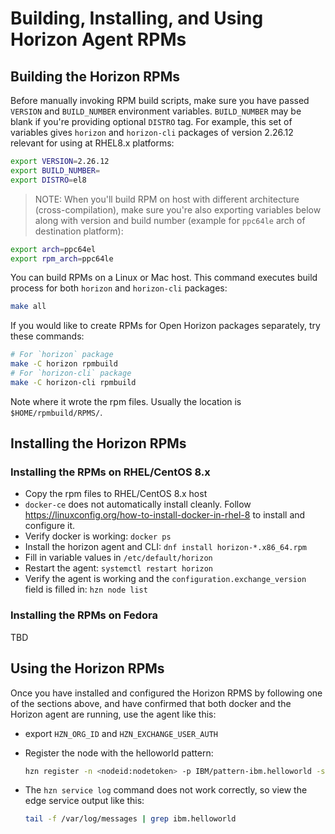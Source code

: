 # Building, Installing, and Using Horizon Agent RPMs

## Building the Horizon RPMs

Before manually invoking RPM build scripts, make sure you have passed `VERSION`
and `BUILD_NUMBER` environment variables. `BUILD_NUMBER` may be blank if you're
providing optional `DISTRO` tag. For example, this set of variables gives `horizon` and `horizon-cli` packages of version 2.26.12 relevant for using at RHEL8.x platforms:

```bash
export VERSION=2.26.12
export BUILD_NUMBER=
export DISTRO=el8
```

> NOTE: When you'll build RPM on host with different architecture (cross-compilation), make sure you're also exporting variables below along with version and build number (example for `ppc64le` arch of destination platform):

```bash
export arch=ppc64el
export rpm_arch=ppc64le
```

You can build RPMs on a Linux or Mac host. This command executes build process for both `horizon` and `horizon-cli` packages:

```bash
make all
```

If you would like to create RPMs for Open Horizon packages separately, try these commands:

```bash
# For `horizon` package
make -C horizon rpmbuild
# For `horizon-cli` package
make -C horizon-cli rpmbuild
```

Note where it wrote the rpm files. Usually the location is `$HOME/rpmbuild/RPMS/`.

## Installing the Horizon RPMs

### Installing the RPMs on RHEL/CentOS 8.x

- Copy the rpm files to RHEL/CentOS 8.x host
- `docker-ce` does not automatically install cleanly. Follow https://linuxconfig.org/how-to-install-docker-in-rhel-8 to install and configure it.
- Verify docker is working: `docker ps`
- Install the horizon agent and CLI: `dnf install horizon-*.x86_64.rpm`
- Fill in variable values in `/etc/default/horizon`
- Restart the agent: `systemctl restart horizon`
- Verify the agent is working and the `configuration.exchange_version` field is filled in: `hzn node list`

### Installing the RPMs on Fedora

TBD

## Using the Horizon RPMs

Once you have installed and configured the Horizon RPMS by following one of the sections above, and have confirmed that both docker and the Horizon agent are running, use the agent like this:

- export `HZN_ORG_ID` and `HZN_EXCHANGE_USER_AUTH`
- Register the node with the helloworld pattern:

  ```bash
  hzn register -n <nodeid:nodetoken> -p IBM/pattern-ibm.helloworld -s ibm.helloworld --serviceorg IBM
  ```

- The `hzn service log` command does not work correctly, so view the edge service output like this:

  ```bash
  tail -f /var/log/messages | grep ibm.helloworld
  ```

